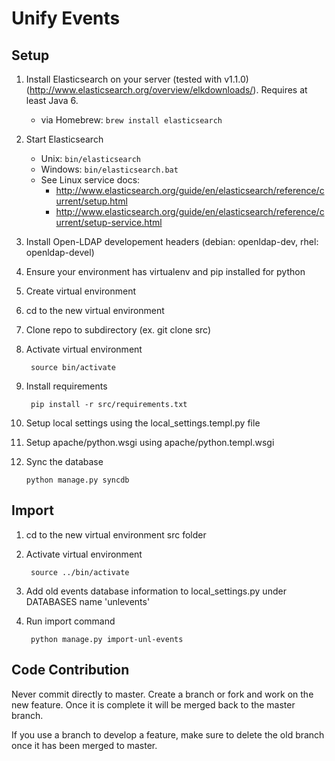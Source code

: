 # Unify Events

## Setup
1. Install Elasticsearch on your server (tested with v1.1.0) (http://www.elasticsearch.org/overview/elkdownloads/).  Requires at least Java 6.
	- via Homebrew: `brew install elasticsearch`
2. Start Elasticsearch
	- Unix: `bin/elasticsearch`
	- Windows: `bin/elasticsearch.bat`
	- See Linux service docs:
		- http://www.elasticsearch.org/guide/en/elasticsearch/reference/current/setup.html
		- http://www.elasticsearch.org/guide/en/elasticsearch/reference/current/setup-service.html

3. Install Open-LDAP developement headers (debian: openldap-dev, rhel: openldap-devel)
4. Ensure your environment has virtualenv and pip installed for python
5. Create virtual environment
6. cd to the new virtual environment
7. Clone repo to subdirectory (ex. git clone <url> src)
8. Activate virtual environment

        source bin/activate
9. Install requirements

        pip install -r src/requirements.txt
10. Setup local settings using the local_settings.templ.py file
11. Setup apache/python.wsgi using apache/python.templ.wsgi
12. Sync the database
		
		python manage.py syncdb

## Import
1. cd to the new virtual environment src folder
2. Activate virtual environment

        source ../bin/activate
3. Add old events database information to local_settings.py under DATABASES name 'unlevents'
4. Run import command

        python manage.py import-unl-events

## Code Contribution
Never commit directly to master. Create a branch or fork and work on the new feature. Once it is complete it will be merged back to the master branch.

If you use a branch to develop a feature, make sure to delete the old branch once it has been merged to master.
